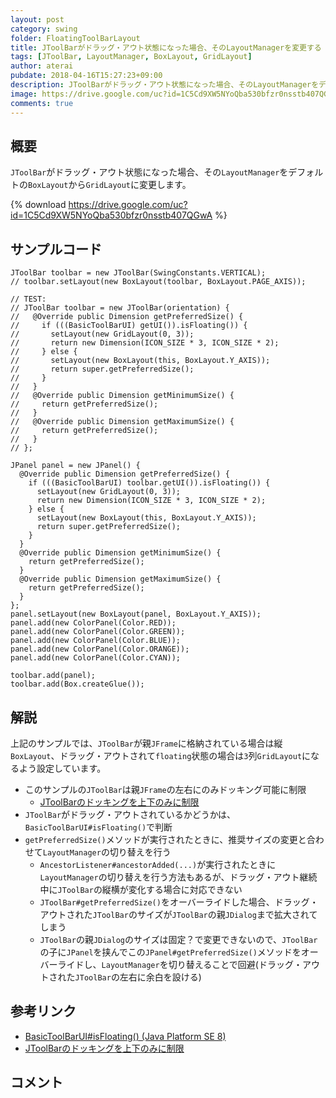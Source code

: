```yaml
---
layout: post
category: swing
folder: FloatingToolBarLayout
title: JToolBarがドラッグ・アウト状態になった場合、そのLayoutManagerを変更する
tags: [JToolBar, LayoutManager, BoxLayout, GridLayout]
author: aterai
pubdate: 2018-04-16T15:27:23+09:00
description: JToolBarがドラッグ・アウト状態になった場合、そのLayoutManagerをデフォルトのBoxLayoutからGridLayoutに変更します。
image: https://drive.google.com/uc?id=1C5Cd9XW5NYoQba530bfzr0nsstb407QGwA
comments: true
---
```

## 概要
`JToolBar`がドラッグ・アウト状態になった場合、その`LayoutManager`をデフォルトの`BoxLayout`から`GridLayout`に変更します。

{% download https://drive.google.com/uc?id=1C5Cd9XW5NYoQba530bfzr0nsstb407QGwA %}

## サンプルコード
<pre class="prettyprint"><code>JToolBar toolbar = new JToolBar(SwingConstants.VERTICAL);
// toolbar.setLayout(new BoxLayout(toolbar, BoxLayout.PAGE_AXIS));

// TEST:
// JToolBar toolbar = new JToolBar(orientation) {
//   @Override public Dimension getPreferredSize() {
//     if (((BasicToolBarUI) getUI()).isFloating()) {
//       setLayout(new GridLayout(0, 3));
//       return new Dimension(ICON_SIZE * 3, ICON_SIZE * 2);
//     } else {
//       setLayout(new BoxLayout(this, BoxLayout.Y_AXIS));
//       return super.getPreferredSize();
//     }
//   }
//   @Override public Dimension getMinimumSize() {
//     return getPreferredSize();
//   }
//   @Override public Dimension getMaximumSize() {
//     return getPreferredSize();
//   }
// };

JPanel panel = new JPanel() {
  @Override public Dimension getPreferredSize() {
    if (((BasicToolBarUI) toolbar.getUI()).isFloating()) {
      setLayout(new GridLayout(0, 3));
      return new Dimension(ICON_SIZE * 3, ICON_SIZE * 2);
    } else {
      setLayout(new BoxLayout(this, BoxLayout.Y_AXIS));
      return super.getPreferredSize();
    }
  }
  @Override public Dimension getMinimumSize() {
    return getPreferredSize();
  }
  @Override public Dimension getMaximumSize() {
    return getPreferredSize();
  }
};
panel.setLayout(new BoxLayout(panel, BoxLayout.Y_AXIS));
panel.add(new ColorPanel(Color.RED));
panel.add(new ColorPanel(Color.GREEN));
panel.add(new ColorPanel(Color.BLUE));
panel.add(new ColorPanel(Color.ORANGE));
panel.add(new ColorPanel(Color.CYAN));

toolbar.add(panel);
toolbar.add(Box.createGlue());
</code></pre>

## 解説
上記のサンプルでは、`JToolBar`が親`JFrame`に格納されている場合は縦`BoxLayout`、ドラッグ・アウトされて`floating`状態の場合は`3`列`GridLayout`になるよう設定しています。

- このサンプルの`JToolBar`は親`JFrame`の左右にのみドッキング可能に制限
    - [JToolBarのドッキングを上下のみに制限](https://ateraimemo.com/Swing/DockingConstraint.html)
- `JToolBar`がドラッグ・アウトされているかどうかは、`BasicToolBarUI#isFloating()`で判断
- `getPreferredSize()`メソッドが実行されたときに、推奨サイズの変更と合わせて`LayoutManager`の切り替えを行う
    - `AncestorListener#ancestorAdded(...)`が実行されたときに`LayoutManager`の切り替えを行う方法もあるが、ドラッグ・アウト継続中に`JToolBar`の縦横が変化する場合に対応できない
    - `JToolBar#getPreferredSize()`をオーバーライドした場合、ドラッグ・アウトされた`JToolBar`のサイズが`JToolBar`の親`JDialog`まで拡大されてしまう
    - `JToolBar`の親`JDialog`のサイズは固定？で変更できないので、`JToolBar`の子に`JPanel`を挟んでこの`JPanel#getPreferredSize()`メソッドをオーバーライドし、`LayoutManager`を切り替えることで回避(ドラッグ・アウトされた`JToolBar`の左右に余白を設ける)

<!-- dummy comment line for breaking list -->

## 参考リンク
- [BasicToolBarUI#isFloating() (Java Platform SE 8)](https://docs.oracle.com/javase/jp/8/docs/api/javax/swing/plaf/basic/BasicToolBarUI.html#isFloating--)
- [JToolBarのドッキングを上下のみに制限](https://ateraimemo.com/Swing/DockingConstraint.html)

<!-- dummy comment line for breaking list -->

## コメント
